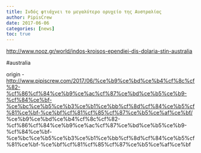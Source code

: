 ```yaml
---
title: Ινδός φτιάχνει το μεγαλύτερο ορυχείο της Αυστραλίας
author: PipisCrew
date: 2017-06-06
categories: [news]
toc: true
---
```


http://www.nooz.gr/world/indos-kroisos-ependiei-dis-dolaria-stin-australia

#australia

origin - http://www.pipiscrew.com/2017/06/%ce%b9%ce%bd%ce%b4%cf%8c%cf%82-%cf%86%cf%84%ce%b9%ce%ac%cf%87%ce%bd%ce%b5%ce%b9-%cf%84%ce%bf-%ce%bc%ce%b5%ce%b3%ce%b1%ce%bb%cf%8d%cf%84%ce%b5%cf%81%ce%bf-%ce%bf%cf%81%cf%85%cf%87%ce%b5%ce%af%ce%bf/ %ce%b9%ce%bd%ce%b4%cf%8c%cf%82-%cf%86%cf%84%ce%b9%ce%ac%cf%87%ce%bd%ce%b5%ce%b9-%cf%84%ce%bf-%ce%bc%ce%b5%ce%b3%ce%b1%ce%bb%cf%8d%cf%84%ce%b5%cf%81%ce%bf-%ce%bf%cf%81%cf%85%cf%87%ce%b5%ce%af%ce%bf